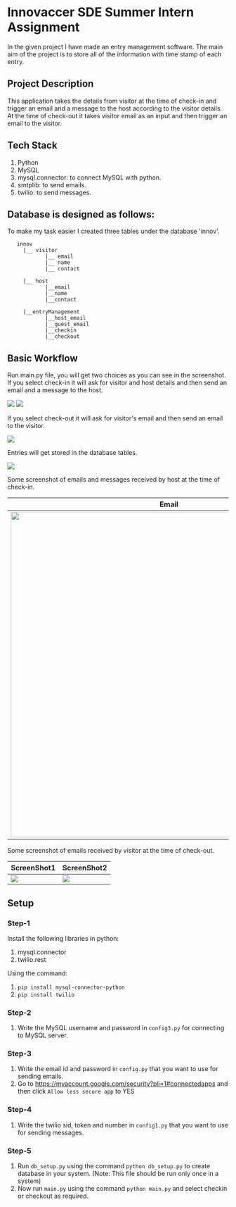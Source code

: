 # Innovaccer SDE Summer Intern Assignment

In the given project I have made an entry management software.
The main aim of the project is to store all of the information with time stamp of each entry.

## Project Description

This application takes the details from visitor at the time of check-in and trigger an email and a message to the host according to the visitor details. At the time of check-out it takes visitor email as an input and then trigger an email to the visitor. 

## Tech Stack

1. Python
2. MySQL
3. mysql.connector: to connect MySQL with python.
4. smtplib: to send emails.
5. twilio: to send messages.

## Database is designed as follows:

To make my task easier I created three tables under the database 'innov'.
``` 
   innov
     |__ visitor
            |__ email
            |__ name
            |__ contact
            
     |__ host
            |__email
            |__name
            |__contact
            
     |__entryManagement
            |__host_email
            |__guest_email
            |__checkin
            |__checkout
  ```


## Basic Workflow

Run main.py file, you will get two choices as you can see in the screenshot.
If you select check-in it will ask for visitor and host details and then send an email and a message to the host.

![](https://github.com/akshat220/Innovaccer/blob/master/checkint1.png) 
![](https://github.com/akshat220/Innovaccer/blob/master/checkint2.png)


If you select check-out it will ask for visitor's email and then send an email to the visitor.

![](https://github.com/akshat220/Innovaccer/blob/master/checkout_terminal.png)


Entries will get stored in the database tables.

![](https://github.com/akshat220/Innovaccer/blob/master/database.png)


Some screenshot of emails and messages received by host at the time of check-in.

Email | Message
------------ | -------------
<img src="https://github.com/akshat220/Innovaccer/blob/master/sent_to_host.png" width="720" height="740"> | ![](https://github.com/akshat220/Innovaccer/blob/master/msg_sent_to_host.jpg)



Some screenshot of emails received by visitor at the time of check-out.

ScreenShot1 | ScreenShot2
------------ | -------------
![](https://github.com/akshat220/Innovaccer/blob/master/byvisitor1.jpg) | ![](https://github.com/akshat220/Innovaccer/blob/master/byvisitor2.jpg)


## Setup

### Step-1

Install the following libraries in python:
1. mysql.connector
2. twilio.rest

Using the command:

1. ```pip install mysql-connector-python```
2. ```pip install twilio```

### Step-2

1. Write the MySQL username and password in ```config3.py``` for connecting to MySQL server.

### Step-3

1. Write the email id and password in ```config.py``` that you want to use for sending emails.
2. Go to https://myaccount.google.com/security?pli=1#connectedapps and then click ```Allow less secure app``` to YES

### Step-4

1. Write the twilio sid, token and number in ```config1.py``` that you want to use for sending messages.

### Step-5

1. Run ```db_setup.py``` using the command
   ```python db_setup.py```
   to create database in your system. (Note: This file should be run only once in a system)
2. Now run ```main.py``` using the command
   ```python main.py```
   and select checkin or checkout as required.


